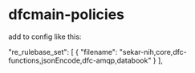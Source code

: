 # dfcmain-policies

add to config like this:

"re_rulebase_set": [
      {
          "filename": "sekar-nih,core,dfc-functions,jsonEncode,dfc-amqp,databook"
      }
  ],
